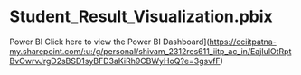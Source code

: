 # Student_Result_Visualization.pbix
Power BI
Click here to view the Power BI Dashboard](https://cciitpatna-my.sharepoint.com/:u:/g/personal/shivam_2312res611_iitp_ac_in/EajIulOtRptBvOwrvJrgD2sBSD1syBFD3aKiRh9CBWyHoQ?e=3gsvfF)
